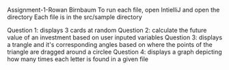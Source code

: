 Assignment-1-Rowan Birnbaum
To run each file, open IntielliJ and open the directory
Each file is in the src/sample directory

Question 1: displays 3 cards at random
Question 2: calculate the future value of an investment based on user inputed variables
Question 3: displays a trangle and it's corresponding angles based on where the points of the triangle are dragged around a circlee
Question 4: displays a graph depicting how many times each letter is found in a given file 

